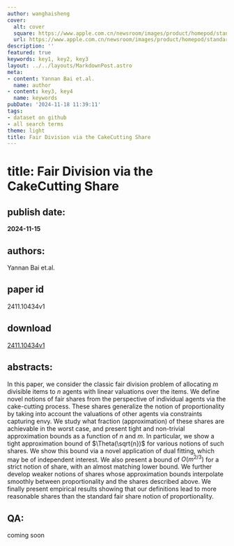 ```yaml
---
author: wanghaisheng
cover:
  alt: cover
  square: https://www.apple.com.cn/newsroom/images/product/homepod/standard/Apple-HomePod-hero-230118_big.jpg.large_2x.jpg
  url: https://www.apple.com.cn/newsroom/images/product/homepod/standard/Apple-HomePod-hero-230118_big.jpg.large_2x.jpg
description: ''
featured: true
keywords: key1, key2, key3
layout: ../../layouts/MarkdownPost.astro
meta:
- content: Yannan Bai et.al.
  name: author
- content: key3, key4
  name: keywords
pubDate: '2024-11-18 11:39:11'
tags:
- dataset on github
- all search terms
theme: light
title: Fair Division via the CakeCutting Share
---
```


# title: Fair Division via the CakeCutting Share 
## publish date: 
**2024-11-15** 
## authors: 
  Yannan Bai et.al. 
## paper id
2411.10434v1
## download
[2411.10434v1](http://arxiv.org/abs/2411.10434v1)
## abstracts:
In this paper, we consider the classic fair division problem of allocating $m$ divisible items to $n$ agents with linear valuations over the items. We define novel notions of fair shares from the perspective of individual agents via the cake-cutting process. These shares generalize the notion of proportionality by taking into account the valuations of other agents via constraints capturing envy. We study what fraction (approximation) of these shares are achievable in the worst case, and present tight and non-trivial approximation bounds as a function of $n$ and $m$. In particular, we show a tight approximation bound of $\Theta(\sqrt{n})$ for various notions of such shares. We show this bound via a novel application of dual fitting, which may be of independent interest. We also present a bound of $O(m^{2/3})$ for a strict notion of share, with an almost matching lower bound. We further develop weaker notions of shares whose approximation bounds interpolate smoothly between proportionality and the shares described above. We finally present empirical results showing that our definitions lead to more reasonable shares than the standard fair share notion of proportionality.
## QA:
coming soon
